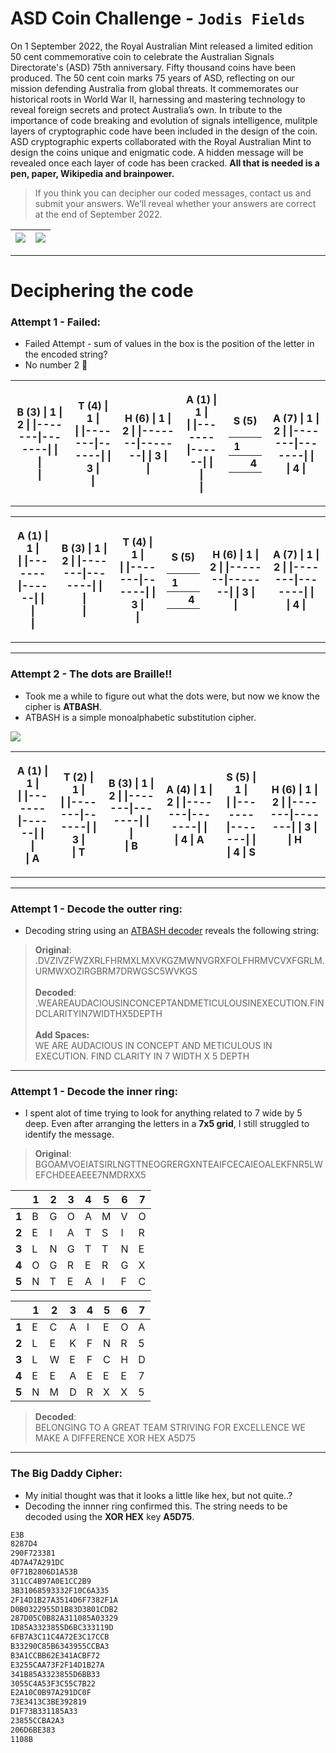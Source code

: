 #  ASD Coin Challenge - `Jodis Fields`
  
On 1 September 2022, the Royal Australian Mint released a limited edition 50 cent commemorative coin to celebrate the Australian Signals Directorate's (ASD) 75th anniversary. Fifty thousand coins have been produced. 
The 50 cent coin marks 75 years of ASD, reflecting on our mission defending Australia from global threats. It commemorates our historical roots in World War II, harnessing and mastering technology to reveal foreign secrets and protect Australia’s own. 
In tribute to the importance of code breaking and evolution of signals intelligence, mulitple layers of cryptographic code have been included in the design of the coin. ASD cryptographic experts collaborated with the Royal Australian Mint to design the coins unique and enigmatic code. A hidden message will be revealed once each layer of code has been cracked. **All that is needed is a pen, paper, Wikipedia and brainpower.**  
>If you think you can decipher our coded messages, contact us and submit your answers. We’ll reveal whether your answers are correct at the end of September 2022.
  
| ![](https://www.asd.gov.au/sites/default/files/2022-09/ASD-50-SIDE-A-Hires.jpg ) | ![](https://www.asd.gov.au/sites/default/files/2022-09/ASD-50-SIDE-B-Hires.jpg ) |
|---|---|

---

#  Deciphering the code
  
  
###  Attempt 1 - Failed:
  
  
- Failed Attempt - sum of values in the box is the position of the letter in the encoded string?
- No number 2 🤦
  
<table>
<th>
  
**B (3)**
| **1** | **2** |
|-------|-------|
| <br>  | <br>  |
  
</th>
<th>
  
**T (4)**
| **1** | <br> |
|-------|------|
| **3** | <br> |
  
</th>
<th>
  
**H (6)**
| **1** | **2** |
|-------|-------|
| **3** | <br>  |
  
</th>
<th>
  
**A (1)**
| **1** | <br> |
|-------|------|
| <br>  | <br> |
  
</th>
<th>
  
**S (5)**
  
| **1** | <br>  |
|-------|-------|
| <br>  | **4** |
  
</th>
<th>
  
**A (7)**
| **1** | **2** |
|-------|-------|
| <br>  | **4** |
  
</th>
</table>
  
  
<table>
<th>
  
**A (1)**
| **1** | <br> |
|-------|------|
| <br>  | <br> |
  
</th>
<th>
  
**B (3)**
| **1** | **2** |
|-------|-------|
| <br>  | <br>  |
  
</th>
<th>
  
**T (4)**
| **1** | <br> |
|-------|------|
| **3** | <br> |
  
</th>
<th>
  
**S (5)**
  
| **1** | <br>  |
|-------|-------|
| <br>  | **4** |
  
</th>
<th>
  
**H (6)**
| **1** | **2** |
|-------|-------|
| **3** | <br>  |
  
</th>
<th>
  
**A (7)**
| **1** | **2** |
|-------|-------|
| <br>  | **4** |
  
</th>
</table>

---

###  Attempt 2 - The dots are Braille!!
  
  
- Took me a while to figure out what the dots were, but now we know the cipher is **ATBASH**.
- ATBASH is a simple monoalphabetic substitution cipher.
  
![](https://img.freepik.com/free-vector/braille-numbers-row-tactile-writing-system-used-by-people-who-are-blind-visually-impaired-vector-illustration-black-white_145391-761.jpg )
  
<table>
<th>
  
**A (1)**
| **1** | <br> |
|-------|------|
| <br>  | <br> |
A
</th>
  
<th>
  
**T (2)**
| **1** | <br> |
|-------|------|
| **3** | <br> |
T
</th>
<th>
  
**B (3)**
| **1** | **2** |
|-------|-------|
| <br>  | <br>  |
B
</th>
<th>
  
**A (4)**
| **1** | **2** |
|-------|-------|
| <br>  | **4** |
A
</th>
<th>
  
**S (5)**
| **1** | <br>  |
|-------|-------|
| <br>  | **4** |
S
</th>
<th>
  
**H (6)**
| **1** | **2** |
|-------|-------|
| **3** | <br>  |
H
</th>
</table>
 
---
  
###  Attempt 1 - Decode the outter ring:
  
  
- Decoding string using an [ATBASH decoder](https://cryptii.com/pipes/atbash-cipher ) reveals the following string:
  
>**Original**: <br>.DVZIVZFWZXRLFHRMXLMXVKGZMWNVGRXFOLFHRMVCVXFGRLM.URMWXOZIRGBRM7DRWGSC5WVKGS<br><br>**Decoded**:<br>.WEAREAUDACIOUSINCONCEPTANDMETICULOUSINEXECUTION.FINDCLARITYIN7WIDTHX5DEPTH<br><br>**Add Spaces:**<br>WE ARE AUDACIOUS IN CONCEPT AND METICULOUS IN EXECUTION. FIND CLARITY IN 7 WIDTH X 5 DEPTH

---

###  Attempt 1 - Decode the inner ring:
  
  
- I spent alot of time trying to look for anything related to 7 wide by 5 deep. Even after arranging the letters in a **7x5 grid**, I still struggled to identify the message.
  
>**Original**:<br>BGOAMVOEIATSIRLNGTTNEOGRERGXNTEAIFCECAIEOALEKFNR5LWEFCHDEEAEEE7NMDRXX5
  
|       | 1 | 2 | 3 | 4 | 5 | 6 | 7 |
|-------|---|---|---|---|---|---|---|
| **1** | B | G | O | A | M | V | O |
| **2** | E | I | A | T | S | I | R |
| **3** | L | N | G | T | T | N | E |
| **4** | O | G | R | E | R | G | X |
| **5** | N | T | E | A | I | F | C |
  
|       | 1 | 2 | 3 | 4 | 5 | 6 | 7 |
|-------|---|---|---|---|---|---|---|
| **1** | E | C | A | I | E | O | A |
| **2** | L | E | K | F | N | R | 5 |
| **3** | L | W | E | F | C | H | D |
| **4** | E | E | A | E | E | E | 7 |
| **5** | N | M | D | R | X | X | 5 |
  
>**Decoded**:<br>BELONGING TO A GREAT TEAM STRIVING FOR EXCELLENCE WE MAKE A DIFFERENCE XOR HEX A5D75

---

###  The Big Daddy Cipher:
  
  
- My initial thought was that it looks a little like hex, but not quite..?
- Decoding the innner ring confirmed this. The string needs to be decoded using the **XOR HEX** key **A5D75**.
  
```sh
E3B
8287D4
290F723381
4D7A47A291DC
0F71B2806D1A53B
311CC4B97A0E1CC2B9
3B31068593332F10C6A335
2F14D1B27A3514D6F7382F1A
D0B0322955D1B83D3801CDB2
287D05C0B82A311085A03329
1D85A3323855D6BC333119D
6FB7A3C11C4A72E3C17CCB
B33290C85B6343955CCBA3
B3A1CCBB62E341ACBF72
E3255CAA73F2F14D1B27A
341B85A3323855D6BB33
3055C4A53F3C55C7B22
E2A10C0B97A291DC0F
73E3413C3BE392819
D1F73B331185A33
23855CCBA2A3
206D6BE383
1108B
```
  
